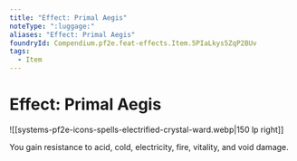 ```yaml
---
title: "Effect: Primal Aegis"
noteType: ":luggage:"
aliases: "Effect: Primal Aegis"
foundryId: Compendium.pf2e.feat-effects.Item.5PIaLkys5ZqP2BUv
tags:
  - Item
---
```


# Effect: Primal Aegis
![[systems-pf2e-icons-spells-electrified-crystal-ward.webp|150 lp right]]

You gain resistance to acid, cold, electricity, fire, vitality, and void damage.
